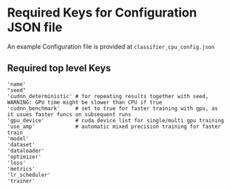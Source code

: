 # Required Keys for Configuration JSON file

An example Configuration file is provided at `classifier_cpu_config.json`

## Required top level Keys

    'name'
    "seed"
    'cudnn_deterministic' # for repeating results together with seed, WARNING: GPU time might be slower than CPU if true
    'cudnn_benchmark'     # set to true for faster training with gpu, as it usues faster funcs on subsequent runs
    'gpu_device'          # cuda device list for single/multi gpu training
    'use_amp'             # automatic mixed precision training for faster train
    'model'
    'dataset'
    'dataloader'
    'optimizer'
    'loss'
    'metrics'
    'lr_scheduler'
    'trainer'
